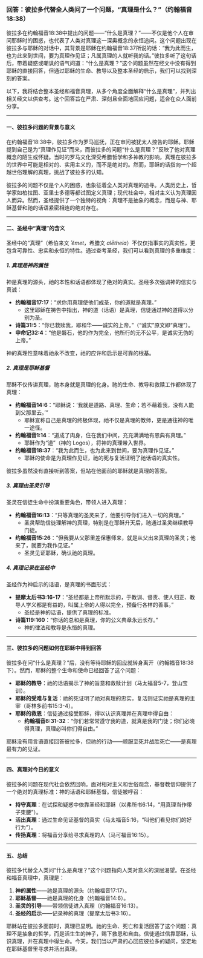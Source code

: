 ### 回答：彼拉多代替全人类问了一个问题，“真理是什么？”（约翰福音18:38）

彼拉多在约翰福音18:38中提出的问题——“什么是真理？”——不仅是他个人在审问耶稣时的困惑，也代表了人类对真理这一深奥概念的永恒追问。这个问题出现在彼拉多与耶稣的对话中，其背景是耶稣在约翰福音18:37所说的话：“我为此而生，也为此来到世间，要为真理作见证；凡属真理的人就听我的话。”彼拉多听了这句话后，带着疑惑或嘲讽的语气问道：“什么是真理？”这个问题虽然在经文中没有得到耶稣的直接回答，但通过耶稣的生命、教导以及整本圣经的启示，我们可以找到深刻的答案。

以下，我将结合整本圣经和福音真理，从多个角度全面解释“什么是真理”，并列出相关经文以供查考。这个回答旨在严肃、深刻且全面地回应问题，适合在众人面前分享。

---

#### 一、彼拉多问题的背景与意义

在约翰福音18:38中，彼拉多作为罗马巡抚，正在审问被犹太人控告的耶稣。耶稣提到自己是为“真理作见证”而来，而彼拉多的问题“什么是真理？”反映了他对真理概念的陌生或怀疑。当时的罗马文化深受希腊哲学和多神教的影响，真理在彼拉多的世界中可能是相对的、实用主义的，而不是绝对的。然而，耶稣的话指向一个超越世俗理解的真理，挑战了彼拉多的认知。

彼拉多的问题不仅是个人的困惑，也象征着全人类对真理的追寻。人类历史上，哲学家如柏拉图、亚里士多德等都试图定义真理；现代社会中，相对主义认为真理因人而异。然而，圣经提供了一个独特的视角：真理不是抽象的概念，而是与神、耶稣基督和祂的话语紧密相连的绝对存在。

---

#### 二、圣经中“真理”的含义

圣经中的“真理”（希伯来文 *ʾĕmet*，希腊文 *alētheia*）不仅仅指事实的真实性，更包含可靠性、忠实和永恒的特性。通过查考圣经，我们可以看到真理的多重维度：

##### 1. **真理是神的属性**
神是真理的源头，祂的本性和话语都体现了绝对的真实。圣经多次强调神的信实与真诚：
- **约翰福音17:17**：“求你用真理使他们成圣，你的道就是真理。”
  - 这里耶稣在祷告中指出，神的道（话语）是真理，信徒通过神的道得以分别为圣。
- **诗篇31:5**：“你已救赎我，耶和华——诚实的上帝。”（“诚实”原文即“真理”）。
- **申命记32:4**：“他是磐石，他的作为完全，他所行的无不公平，是诚实无伪的上帝。”

神的真理性意味着祂永不改变，祂的应许和启示是可靠的根基。

##### 2. **真理是耶稣基督**
耶稣不仅传讲真理，祂本身就是真理的化身。祂的生命、教导和救赎工作都体现了真理：
- **约翰福音14:6**：“耶稣说：‘我就是道路、真理、生命；若不藉着我，没有人能到父那里去。’”
  - 耶稣宣称自己是真理的终极体现，祂不仅是真理的教师，更是通往神的唯一途径。
- **约翰福音1:14**：“道成了肉身，住在我们中间，充充满满地有恩典有真理。”
  - 耶稣作为“道”（神的 Logos），将神的真理带入世界。
- **约翰福音18:37**：“我为此而生，也为此来到世间，要为真理作见证。”
  - 耶稣的使命是为真理作见证，祂的死与复活证明了祂话语的真实性。

彼拉多虽然没有直接听到答案，但站在他面前的耶稣就是真理的答案。

##### 3. **真理由圣灵引导**
圣灵在信徒生命中扮演重要角色，带领人进入真理：
- **约翰福音16:13**：“只等真理的圣灵来了，他要引导你们进入一切的真理。”
  - 圣灵帮助信徒理解神的真理，特别是在耶稣升天后，祂通过圣灵继续教导门徒。
- **约翰福音15:26**：“但我要从父那里差保惠师来，就是从父出来真理的圣灵；他来了，就要为我作见证。”
  - 圣灵见证耶稣，确认祂的真理。

##### 4. **真理记录在圣经中**
圣经作为神启示的话语，是真理的书面形式：
- **提摩太后书3:16-17**：“圣经都是上帝所默示的，于教训、督责、使人归正、教导人学义都是有益的，叫属上帝的人得以完全，预备行各样的善事。”
  - 圣经是神的话语，提供了真理的标准。
- **诗篇119:160**：“你话的总和是真理，你的公义典章永远长存。”
  - 神的律法和教导是永恒的真理。

---

#### 三、彼拉多的问题如何在耶稣中得到回答

彼拉多在问“什么是真理？”后，没有等待耶稣的回应就转身离开（约翰福音18:38下）。然而，耶稣的整个生命和使命已经回答了这个问题：
- **耶稣的教导**：祂的话语揭示了神的旨意和救赎计划（马太福音5-7，登山宝训）。
- **耶稣的受难与复活**：祂的死证明了祂对真理的忠实，复活则证实祂是真理的主宰（哥林多前书15:3-4）。
- **耶稣的救恩**：信徒通过接受耶稣，得以认识真理并在真理中得自由：
  - **约翰福音8:31-32**：“你们若常常遵守我的道，就真是我的门徒；你们必晓得真理，真理必叫你们得自由。”

耶稣没有用言语直接回答彼拉多，但祂的行动——顺服至死并战胜死亡——是真理最有力的见证。

---

#### 四、真理对今日的意义

彼拉多的问题在现代社会依然回响。面对相对主义和世俗观念，基督教信仰提供了一个绝对的真理标准：神的话语和耶稣基督。信徒被呼召：
- **持守真理**：在试探和疑惑中依靠圣经和耶稣（以弗所书6:14，“用真理当作带子束腰”）。
- **活出真理**：通过生命见证基督的真实（马太福音5:16，“叫他们看见你们的好行为”）。
- **传扬真理**：将福音分享给寻求真理的人（马可福音16:15）。

---

#### 五、总结

彼拉多代替全人类问“什么是真理？”这个问题指向人类对意义的深层渴望。在圣经和福音真理中，真理是：
1. **神的属性**——祂是真理的源头（约翰福音17:17）。
2. **耶稣基督**——祂是真理的化身（约翰福音14:6）。
3. **圣灵的引导**——带领信徒进入真理（约翰福音16:13）。
4. **圣经的启示**——记录神的真理（提摩太后书3:16）。

耶稣站在彼拉多面前时，真理已显明。祂的生命、死亡和复活回答了这个问题：真理不是抽象的哲学，而是活生生的神子，赐下救恩和自由。信徒通过信靠耶稣，认识真理，并在真理中得生命。今天，我们当以严肃的心回应彼拉多的疑问，坚定地在耶稣基督里寻求并活出真理。